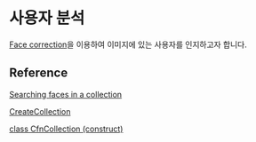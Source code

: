 # 사용자 분석

[Face correction](https://docs.aws.amazon.com/rekognition/latest/dg/collections.html)을 이용하여 이미지에 있는 사용자를 인지하고자 합니다.

## Reference 

[Searching faces in a collection](https://docs.aws.amazon.com/rekognition/latest/dg/collections.html)

[CreateCollection](https://docs.aws.amazon.com/rekognition/latest/APIReference/API_CreateCollection.html)

[class CfnCollection (construct)](https://docs.aws.amazon.com/cdk/api/v2/docs/aws-cdk-lib.aws_rekognition.CfnCollection.html)

